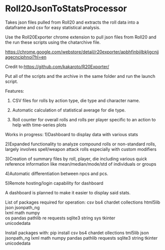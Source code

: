 # Roll20JsonToStatsProcessor
Takes json files pulled from Roll20 and extracts the roll data into a dataframe and csv for easy statistical analysis. 

Use the Roll20Exporter chrome extension to pull json files from Roll20 and the run these scripts using the chatarchive file.

https://chrome.google.com/webstore/detail/r20exporter/apbhfinbjilbkljgcnjjagecnciphnoi?hl=en

Credit to:https://github.com/kakaroto/R20Exporter/

Put all of the scripts and the archive in the same folder and run the launch script.

Features: 
1) CSV files for rolls by action type, die type and character name. 

2) Automatic calculation of statistical average for die type. 

3) Roll counter for overall rolls and rolls per player specific to an action to help with time-series plots

Works in progress:
1)Dashboard to display data with various stats

2)Expanded functionality to analyze compound rolls or non-standard rolls, largely involves spell/weapon attack rolls especially with custom modifiers

3)Creation of summary files by roll, player, die including various quick reference information like mean/median/mode/std of individuals or groups

4)Automatic differentiation between npcs and pcs. 

5)Remote hosting/login capability for dashboard


A dashboard is planned to make it easier to display said stats.

List of packages required for operation:
 csv
 bs4 
 chardet
 collections 
 html5lib
 json
 jsonpath_ng  
 lxml
 math
 numpy  
 os
 pandas 
 pathlib
 re
 requests
 sqlite3
 string
 sys
 tkinter  
 unicodedata

Install packages with: pip install csv bs4 chardet ollections tml5lib json jsonpath_ng lxml math numpy pandas pathlib requests sqlite3 string tkinter unicodedata
